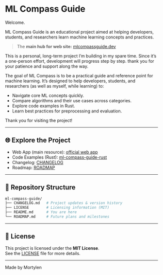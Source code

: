 # ML Compass Guide

Welcome.

ML Compass Guide is an educational project aimed at helping developers, students, and researchers learn machine learning concepts and practices.

> The **main hub for web site:**
> [mlcompassguide.dev](https://mlcompassguide.dev)

This is a personal, long-term project I’m building in my spare time. Since it’s a one-person effort, development will progress step by step.
thank you for your patience and support along the way.

The goal of ML Compass is to be a practical guide and reference point for machine learning. It’s designed to help developers, students, and researchers (as well as myself, while learning) to:

- Navigate core ML concepts quickly.
- Compare algorithms and their use cases across categories.
- Explore code examples in Rust.
- Learn best practices for preprocessing and evaluation.

Thank you for visiting the project!

---

## 🌐 Explore the Project

- Web App (main resource): [official web app](https://mlcompassguide.dev)
- Code Examples (Rust): [ml-compass-guide-rust](https://github.com/mortylen/ml-compass-guide-rust)
- Changelog: [CHANGELOG](./CHANGELOG.md)
- Roadmap: [ROADMAP](./ROADMAP.md)

---

## 📁 Repository Structure

```bash
ml-compass-guide/
├── CHANGELOG.md   # Project updates & version history
├── LICENSE        # Licensing information (MIT)
├── README.md      # You are here
└── ROADMAP.md     # Future plans and milestones
```

---

## 📜 License

This project is licensed under the **MIT License**.  
See the [LICENSE](./LICENSE) file for more details.

---

Made by Mortylen
